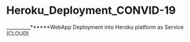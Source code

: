 # Heroku_Deployment_CONVID-19
__________******WebApp Deployment into Heroku platform as Service (CLOUD)

